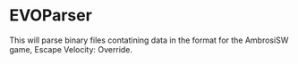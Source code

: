EVOParser
=========

This will parse binary files contatining data in the format for the AmbrosiSW game, Escape Velocity: Override.
